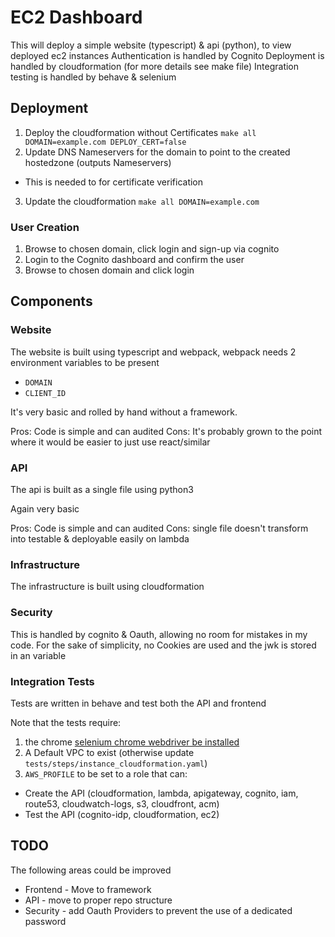 # EC2 Dashboard

This will deploy a simple website (typescript) & api (python), to view deployed ec2 instances
Authentication is handled by Cognito
Deployment is handled by cloudformation (for more details see make file)
Integration testing is handled by behave & selenium

## Deployment

1. Deploy the cloudformation without Certificates `make all DOMAIN=example.com DEPLOY_CERT=false`
2. Update DNS Nameservers for the domain to point to the created hostedzone (outputs Nameservers)
  * This is needed to for certificate verification
3. Update the cloudformation `make all DOMAIN=example.com`

### User Creation

1. Browse to chosen domain, click login and sign-up via cognito
2. Login to the Cognito dashboard and confirm the user
3. Browse to chosen domain and click login

## Components

### Website

The website is built using typescript and webpack, webpack needs 2 environment variables to be present

* `DOMAIN`
* `CLIENT_ID`

It's very basic and rolled by hand without a framework.

Pros: Code is simple and can audited
Cons: It's probably grown to the point where it would be easier to just use react/similar

### API

The api is built as a single file using python3

Again very basic

Pros: Code is simple and can audited
Cons: single file doesn't transform into testable & deployable easily on lambda

### Infrastructure

The infrastructure is built using cloudformation

### Security 

This is handled by cognito & Oauth, allowing no room for mistakes in my code.
For the sake of simplicity, no Cookies are used and the jwk is stored in an variable

### Integration Tests

Tests are written in behave and test both the API and frontend

Note that the tests require:
1. the chrome [selenium chrome webdriver be installed](https://www.selenium.dev/documentation/getting_started/installing_browser_drivers/)
2. A Default VPC to exist (otherwise update `tests/steps/instance_cloudformation.yaml`)
3. `AWS_PROFILE` to be set to a role that can:
 * Create the API (cloudformation, lambda, apigateway, cognito, iam, route53, cloudwatch-logs, s3, cloudfront, acm)
 * Test the API (cognito-idp, cloudformation, ec2)

## TODO

The following areas could be improved

* Frontend - Move to framework
* API - move to proper repo structure
* Security - add Oauth Providers to prevent the use of a dedicated password